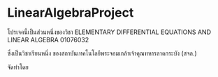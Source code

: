 # LinearAlgebraProject

โปรเจคนี้เป็นส่วนหนึ่งของวิชา ELEMENTARY DIFFERENTIAL EQUATIONS AND LINEAR ALGEBRA 01076032 

ซึ่งเป็นวิชาเรียนหนึ่ง ของสถาบันเทคโนโลยีพระจอมเกล้าเจ้าคุณทหารลาดกระบัง (สจล.)

จัดทำโดย

